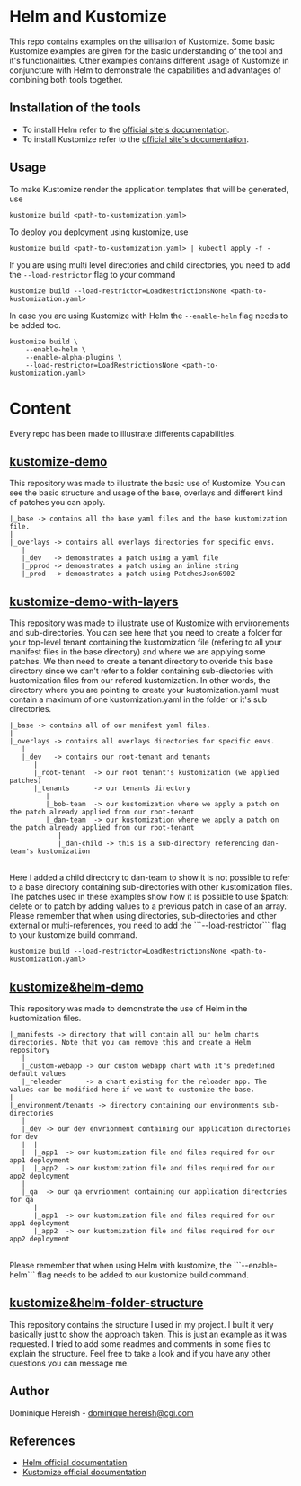 # Helm and Kustomize

This repo contains examples on the uilisation of Kustomize. Some basic Kustomize examples are given for the basic understanding of the tool and it's functionalities. Other examples contains different usage of Kustomize in conjuncture with Helm to demonstrate the capabilities and advantages of combining both tools together.

## Installation of the tools

* To install Helm refer to the [official site's documentation](https://helm.sh/docs/intro/install/).
* To install Kustomize refer to the [official site's documentation](https://kubectl.docs.kubernetes.io/installation/kustomize/).

## Usage

To make Kustomize render the application templates that will be generated, use
```
kustomize build <path-to-kustomization.yaml>
```

To deploy you deployment using kustomize, use
```
kustomize build <path-to-kustomization.yaml> | kubectl apply -f -
```

If you are using multi level directories and child directories, you need to add the ```--load-restrictor``` flag to your command

```
kustomize build --load-restrictor=LoadRestrictionsNone <path-to-kustomization.yaml>
```

In case you are using Kustomize with Helm the ```--enable-helm``` flag needs to be added too.

```
kustomize build \
    --enable-helm \
    --enable-alpha-plugins \
    --load-restrictor=LoadRestrictionsNone <path-to-kustomization.yaml>
```

# Content

Every repo has been made to illustrate differents capabilities.

## [kustomize-demo](./kustomize-demo/)

This repository was made to illustrate the basic use of Kustomize. You can see the basic structure and usage of the base, overlays and different kind of patches you can apply.</br>

```
|_base -> contains all the base yaml files and the base kustomization file.
|
|_overlays -> contains all overlays directories for specific envs.
   |
   |_dev   -> demonstrates a patch using a yaml file
   |_pprod -> demonstrates a patch using an inline string
   |_prod  -> demonstrates a patch using PatchesJson6902
```

## [kustomize-demo-with-layers](./kustomize-demo-with-layers/)
This repository was made to illustrate use of Kustomize with environements and sub-directories. You can see here that you need to create a folder for your top-level tenant containing the kustomization file (refering to all your manifest files in the base directory) and where we are applying some patches. We then need to create a tenant directory to overide this base directory since we can't refer to a folder containing sub-diectories with kustomization files from our refered kustomization. In other words, the directory where you are pointing to create your kustomization.yaml must contain a maximum of one kustomization.yaml in the folder or it's sub directories.<br>

```
|_base -> contains all of our manifest yaml files.
|
|_overlays -> contains all overlays directories for specific envs.
   |
   |_dev   -> contains our root-tenant and tenants
      |
      |_root-tenant  -> our root tenant's kustomization (we applied patches)
      |_tenants      -> our tenants directory 
         |
         |_bob-team  -> our kustomization where we apply a patch on the patch already applied from our root-tenant
         |_dan-team  -> our kustomization where we apply a patch on the patch already applied from our root-tenant
            |
            |_dan-child -> this is a sub-directory referencing dan-team's kustomization 
```

<br>
Here I added a child directory to dan-team to show it is not possible to refer to a base directory containing sub-directories with other kustomization files.<br>
The patches used in these examples show how it is possible to use $patch: delete or to patch by adding values to a previous patch in case of an array.<br>
Please remember that when using directories, sub-directories and other external or multi-references, you need to add the ```--load-restrictor``` flag to your kustomize build command.

```
kustomize build --load-restrictor=LoadRestrictionsNone <path-to-kustomization.yaml>
```

## [kustomize&helm-demo](./kustomize&helm-demo/)

This repository was made to demonstrate the use of Helm in the kustomization files.

```
|_manifests -> directory that will contain all our helm charts directories. Note that you can remove this and create a Helm repository
   |
   |_custom-webapp -> our custom webapp chart with it's predefined default values
   |_releader      -> a chart existing for the reloader app. The values can be modified here if we want to customize the base.
|
|_environment/tenants -> directory containing our environments sub-directories
   |
   |_dev -> our dev envrionment containing our application directories for dev
   |  |
   |  |_app1  -> our kustomization file and files required for our app1 deployment
   |  |_app2  -> our kustomization file and files required for our app2 deployment
   |
   |_qa  -> our qa envrionment containing our application directories for qa
      |
      |_app1  -> our kustomization file and files required for our app1 deployment
      |_app2  -> our kustomization file and files required for our app2 deployment
```

<br>
Please remember that when using Helm with kustomize, the ```--enable-helm``` flag needs to be added to our kustomize build command.

## [kustomize&helm-folder-structure](./kustomize&helm-folder-structure/)

This repository contains the structure I used in my project. I built it very basically just to show the approach taken. This is just an example as it was requested. I tried to add some readmes and comments in some files to explain the structure.  Feel free to take a look and if you have any other questions you can message me.

## Author

Dominique Hereish - dominique.hereish@cgi.com

## References

* [Helm official documentation](https://helm.sh/docs/)
* [Kustomize official documentation](https://kustomize.io/)

